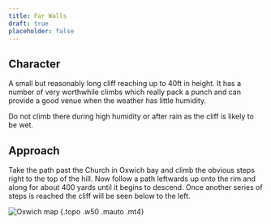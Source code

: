 ```yaml
---
title: Far Walls
draft: true
placeholder: false
---
```




## Character

A small but reasonably long cliff reaching up to 40ft in height. It has a number of very worthwhile climbs which really pack a punch and can provide a good venue when the weather has little humidity.

Do not climb there during high humidity or after rain as the cliff is likely to be wet.


## Approach

Take the path past the Church in Oxwich bay and climb the obvious steps right to the top of the hill. Now follow a path leftwards up onto the rim and along for about 400 yards until it begins to descend. Once another series of steps is reached the cliff will be seen below to the left.

![Oxwich map](/img/south-wales/the-gower/oxwich-map.png)
{.topo .w50 .mauto .mt4}